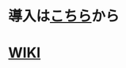 # 導入は[こちら](https://discord.com/oauth2/authorize?client_id=1173980854507274323&permissions=8&scope=bot)から


# [WIKI](https://github.com/radian462/Radiate-wiki/wiki)

